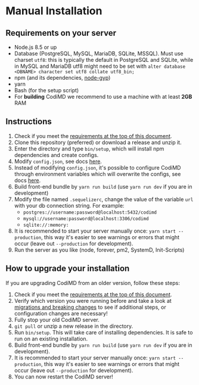 Manual Installation
===

## Requirements on your server

- Node.js 8.5 or up
- Database (PostgreSQL, MySQL, MariaDB, SQLite, MSSQL). Must use charset `utf8`: this is typically the
  default in PostgreSQL and SQLite, while in MySQL and MariaDB utf8 might need to be set with
  `alter database <DBNAME> character set utf8 collate utf8_bin;`
- npm (and its dependencies, [node-gyp](https://github.com/nodejs/node-gyp#installation))
- yarn
- Bash (for the setup script)
- For **building** CodiMD we recommend to use a machine with at least **2GB** RAM


## Instructions

1. Check if you meet the [requirements at the top of this document](#requirements-on-your-server).
2. Clone this repository (preferred) or download a release and unzip it.
3. Enter the directory and type `bin/setup`, which will install npm dependencies and create configs.
4. Modify `config.json`, see docs [here](https://github.com/codimd/server/blob/master/docs/configuration-config-file.md).
5. Instead of modifying `config.json`, it's possible to configure CodiMD through environment variables which will
   overwrite the configs, see docs [here](https://github.com/codimd/server/blob/master/docs/configuration-env-vars.md).
6. Build front-end bundle by `yarn run build` (use `yarn run dev` if you are in development)
7. Modify the file named `.sequelizerc`, change the value of the variable `url` with your db connection string. For example:
   - `postgres://username:password@localhost:5432/codimd`
   - `mysql://username:password@localhost:3306/codimd`
   - `sqlite://:memory:`
8. It is recommended to start your server manually once: `yarn start --production`, this way it's easier to see warnings or errors that might occur (leave out `--production` for development).
9. Run the server as you like (node, forever, pm2, SystemD, Init-Scripts)


## How to upgrade your installation

If you are upgrading CodiMD from an older version, follow these steps:

1. Check if you meet the [requirements at the top of this document](#requirements-on-your-server).
2. Verify which version you were running before and take a look at [migrations and breaking changes](../guides/migrations-and-breaking-changes.md) to see if additional steps, or configuration changes are necessary!
3. Fully stop your old CodiMD server.
4. `git pull` or unzip a new release in the directory.
5. Run `bin/setup`. This will take care of installing dependencies. It is safe to run on an existing installation.
6. Build front-end bundle by `yarn run build` (use `yarn run dev` if you are in development).
7. It is recommended to start your server manually once: `yarn start --production`, this way it's easier to see warnings or errors that might occur (leave out `--production` for development).
8. You can now restart the CodiMD server!
